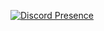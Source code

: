 [![Discord Presence](https://lanyard.cnrad.dev/api/1198654893758623755)](https://discord.com/users/378974293507440640)
